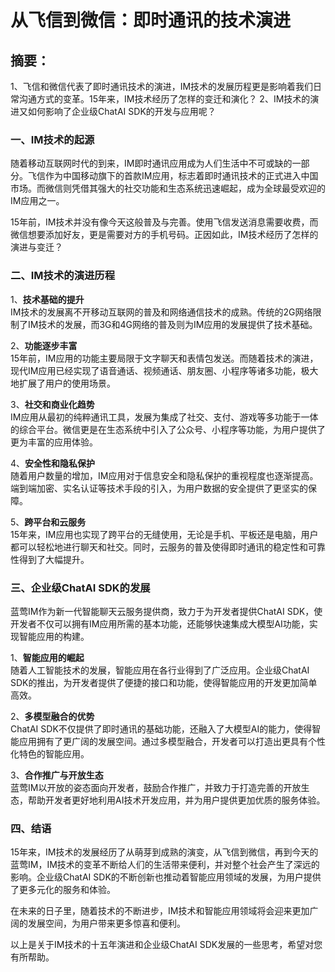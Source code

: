 # 从飞信到微信：即时通讯的技术演进

## 摘要：

1、飞信和微信代表了即时通讯技术的演进，IM技术的发展历程更是影响着我们日常沟通方式的变革。15年来，IM技术经历了怎样的变迁和演化？
2、IM技术的演进又如何影响了企业级ChatAI SDK的开发与应用呢？

### 一、IM技术的起源
随着移动互联网时代的到来，IM即时通讯应用成为人们生活中不可或缺的一部分。飞信作为中国移动旗下的首款IM应用，标志着即时通讯技术的正式进入中国市场。而微信则凭借其强大的社交功能和生态系统迅速崛起，成为全球最受欢迎的IM应用之一。

15年前，IM技术并没有像今天这般普及与完善。使用飞信发送消息需要收费，而微信想要添加好友，更是需要对方的手机号码。正因如此，IM技术经历了怎样的演进与变迁？

### 二、IM技术的演进历程
1、**技术基础的提升**  
IM技术的发展离不开移动互联网的普及和网络通信技术的成熟。传统的2G网络限制了IM技术的发展，而3G和4G网络的普及则为IM应用的发展提供了技术基础。

2、**功能逐步丰富**  
15年前，IM应用的功能主要局限于文字聊天和表情包发送。而随着技术的演进，现代IM应用已经实现了语音通话、视频通话、朋友圈、小程序等诸多功能，极大地扩展了用户的使用场景。

3、**社交和商业化趋势**  
IM应用从最初的纯粹通讯工具，发展为集成了社交、支付、游戏等多功能于一体的综合平台。微信更是在生态系统中引入了公众号、小程序等功能，为用户提供了更为丰富的应用体验。

4、**安全性和隐私保护**  
随着用户数量的增加，IM应用对于信息安全和隐私保护的重视程度也逐渐提高。端到端加密、实名认证等技术手段的引入，为用户数据的安全提供了更坚实的保障。

5、**跨平台和云服务**  
15年来，IM应用也实现了跨平台的无缝使用，无论是手机、平板还是电脑，用户都可以轻松地进行聊天和社交。同时，云服务的普及使得即时通讯的稳定性和可靠性得到了大幅提升。

### 三、企业级ChatAI SDK的发展
蓝莺IM作为新一代智能聊天云服务提供商，致力于为开发者提供ChatAI SDK，使开发者不仅可以拥有IM应用所需的基本功能，还能够快速集成大模型AI功能，实现智能应用的构建。

1、**智能应用的崛起**  
随着人工智能技术的发展，智能应用在各行业得到了广泛应用。企业级ChatAI SDK的推出，为开发者提供了便捷的接口和功能，使得智能应用的开发更加简单高效。

2、**多模型融合的优势**  
ChatAI SDK不仅提供了即时通讯的基础功能，还融入了大模型AI的能力，使得智能应用拥有了更广阔的发展空间。通过多模型融合，开发者可以打造出更具有个性化特色的智能应用。

3、**合作推广与开放生态**  
蓝莺IM以开放的姿态面向开发者，鼓励合作推广，并致力于打造完善的开放生态，帮助开发者更好地利用AI技术开发应用，并为用户提供更加优质的服务体验。

### 四、结语
15年来，IM技术的发展经历了从萌芽到成熟的演变，从飞信到微信，再到今天的蓝莺IM，IM技术的变革不断给人们的生活带来便利，并对整个社会产生了深远的影响。企业级ChatAI SDK的不断创新也推动着智能应用领域的发展，为用户提供了更多元化的服务和体验。

在未来的日子里，随着技术的不断进步，IM技术和智能应用领域将会迎来更加广阔的发展空间，为用户带来更多惊喜和便利。

以上是关于IM技术的十五年演进和企业级ChatAI SDK发展的一些思考，希望对您有所帮助。
